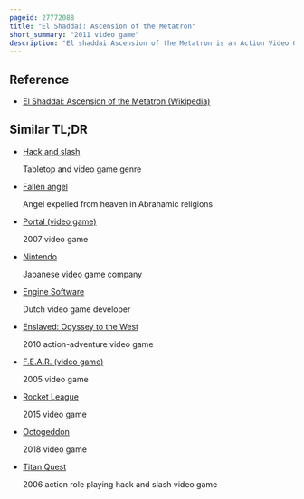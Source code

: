 ```yaml
---
pageid: 27772088
title: "El Shaddai: Ascension of the Metatron"
short_summary: "2011 video game"
description: "El shaddai Ascension of the Metatron is an Action Video Game developed by Ignition Tokyo and published by utv Ignition Games for Playstation 3 and xbox 360. It saw later Releases on Windows and Nintendo Switch. The Storyline based on the apocryphal Book of Enoch follows the immortal Scribe Enoch as he is sent by God to find seven fallen Angels and save Humanity from a great Flood triggered by the Council of Heaven. Gameplay has enoch platforming through 2d and 3d Levels which vary in Presentation and Art Style, with Hack and Slash Combat using Weapons stolen from Enemies."
---
```


## Reference

- [El Shaddai: Ascension of the Metatron (Wikipedia)](https://en.wikipedia.org/?curid=27772088)

## Similar TL;DR

- [Hack and slash](/tldr/en/hack-and-slash)

  Tabletop and video game genre

- [Fallen angel](/tldr/en/fallen-angel)

  Angel expelled from heaven in Abrahamic religions

- [Portal (video game)](/tldr/en/portal-video-game)

  2007 video game

- [Nintendo](/tldr/en/nintendo)

  Japanese video game company

- [Engine Software](/tldr/en/engine-software)

  Dutch video game developer

- [Enslaved: Odyssey to the West](/tldr/en/enslaved-odyssey-to-the-west)

  2010 action-adventure video game

- [F.E.A.R. (video game)](/tldr/en/fear-video-game)

  2005 video game

- [Rocket League](/tldr/en/rocket-league)

  2015 video game

- [Octogeddon](/tldr/en/octogeddon)

  2018 video game

- [Titan Quest](/tldr/en/titan-quest)

  2006 action role playing hack and slash video game

